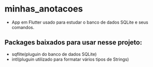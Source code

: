 # minhas_anotacoes

- App em Flutter usado para estudar o banco de dados SQLite e seus comandos.

## Packages baixados para usar nesse projeto:

- sqflite(pluguin do banco de dados SQLite)
- intl(pluguin utilizado para formatar vários tipos de Strings)